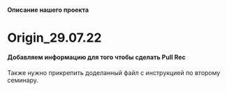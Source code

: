 #### Описание нашего проекта
# Origin_29.07.22

#### Добавляем информацию для того чтобы сделать Pull Rec

Также нужно прикрепить доделанный файл с инструкцией по второму семинару.